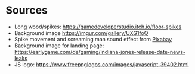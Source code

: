 # Sources

- Long wood/spikes: <https://gamedeveloperstudio.itch.io/floor-spikes>
- Background image <https://imgur.com/gallery/UXG1foQ>
- Spike movement and screaming man sound effect from [Pixabay](https://pixabay.com/)
- Background image for landing page: <https://earlygame.com/de/gaming/indiana-jones-release-date-news-leaks>
- JS logo: <https://www.freepnglogos.com/images/javascript-39402.html>
